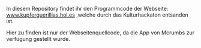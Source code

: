 In diesem Repository findet ihr den Programmcode der Webseite: www.kupferguerillias.hol.es
,welche durch das Kulturhackaton entsanden ist.

Hier zu finden ist nur der Webseitenquellcode, 
da die App von Mcrumbs zur verfügung gestellt wurde.
